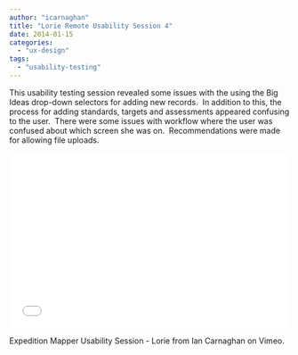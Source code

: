 ```yaml
---
author: "icarnaghan"
title: "Lorie Remote Usability Session 4"
date: 2014-01-15
categories: 
  - "ux-design"
tags: 
  - "usability-testing"
---
```


This usability testing session revealed some issues with the using the Big Ideas drop-down selectors for adding new records.  In addition to this, the process for adding standards, targets and assessments appeared confusing to the user.  There were some issues with workflow where the user was confused about which screen she was on.  Recommendations were made for allowing file uploads.<!--more-->

<iframe src="//player.vimeo.com/video/84170838" width="500" height="315" frameborder="0" allowfullscreen="allowfullscreen"></iframe>

Expedition Mapper Usability Session - Lorie from Ian Carnaghan on Vimeo.
